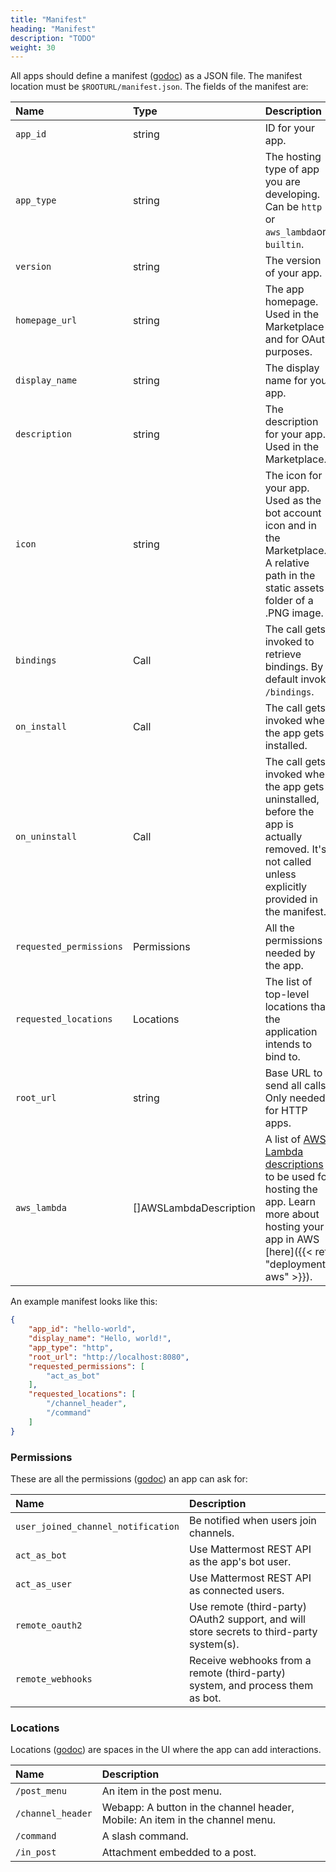 ```yaml
---
title: "Manifest"
heading: "Manifest"
description: "TODO"
weight: 30
---
```


All apps should define a manifest ([godoc](https://pkg.go.dev/github.com/mattermost/mattermost-plugin-apps/apps#Manifest)) as a JSON file. The manifest location must be `$ROOTURL/manifest.json`. The fields of the manifest are:

| Name                    | Type                   | Description                                                                                                                                                                           |
| :---------------------- | :--------------------- | :------------------------------------------------------------------------------------------------------------------------------------------------------------------------------------ |
| `app_id`                | string                 | ID for your app.                                                                                                                                                                      |
| `app_type`              | string                 | The hosting type of app you are developing. Can be `http` or `aws_lambda`or `builtin`.                                                                                                |
| `version`               | string                 | The version of your app.                                                                                                                                                              |
| `homepage_url`          | string                 | The app homepage. Used in the Marketplace and for OAuth purposes.                                                                                                                     |
| `display_name`          | string                 | The display name for your app.                                                                                                                                                        |
| `description`           | string                 | The description for your app. Used in the Marketplace.                                                                                                                                |
| `icon`                  | string                 | The icon for your app. Used as the bot account icon and in the Marketplace. A relative path in the static assets folder of a .PNG image.                                              |
| `bindings`              | Call                   | The call gets invoked to retrieve bindings. By default invoke `/bindings`.                                                                                                            |
| `on_install`            | Call                   | The call gets invoked when the app gets installed.                                                                                                                                    |
| `on_uninstall`          | Call                   | The call gets invoked when the app gets uninstalled, before the app is actually removed. It's not called unless explicitly provided in the manifest.                                  |
| `requested_permissions` | Permissions            | All the permissions needed by the app.                                                                                                                                                |
| `requested_locations`   | Locations              | The list of top-level locations that the application intends to bind to.                                                                                                              |
| `root_url`              | string                 | Base URL to send all calls. Only needed for HTTP apps.                                                                                                                                |
| `aws_lambda`            | []AWSLambdaDescription | A list of [AWS Lambda descriptions](https://aws.amazon.com/de/lambda/) to be used for hosting the app. Learn more about hosting your app in AWS [here]({{< ref "deployment-aws" >}}). |

An example manifest looks like this:
```json
{
	"app_id": "hello-world",
    "display_name": "Hello, world!",
	"app_type": "http",
	"root_url": "http://localhost:8080",
	"requested_permissions": [
		"act_as_bot"
	],
	"requested_locations": [
		"/channel_header",
		"/command"
	]
}
```

### Permissions

These are all the permissions ([godoc](https://pkg.go.dev/github.com/mattermost/mattermost-plugin-apps/apps#Permission)) an app can ask for:

| Name                               | Description                                                                               |
| :--------------------------------- | :---------------------------------------------------------------------------------------- |
| `user_joined_channel_notification` | Be notified when users join channels.                                                     |
| `act_as_bot`                       | Use Mattermost REST API as the app's bot user.                                            |
| `act_as_user`                      | Use Mattermost REST API as connected users.                                               |
| `remote_oauth2`                    | Use remote (third-party) OAuth2 support, and will store secrets to third-party system(s). |
| `remote_webhooks`                  | Receive webhooks from a remote (third-party) system, and process them as bot.             |


### Locations

Locations ([godoc](https://pkg.go.dev/github.com/mattermost/mattermost-plugin-apps/apps#Location)) are spaces in the UI where the app can add interactions.

| Name              | Description                                                                  |
| :---------------- | :--------------------------------------------------------------------------- |
| `/post_menu`      | An item in the post menu.                                                    |
| `/channel_header` | Webapp: A button in the channel header, Mobile: An item in the channel menu. |
| `/command`        | A slash command.                                                             |
| `/in_post`        | Attachment embedded to a post.                                               |
